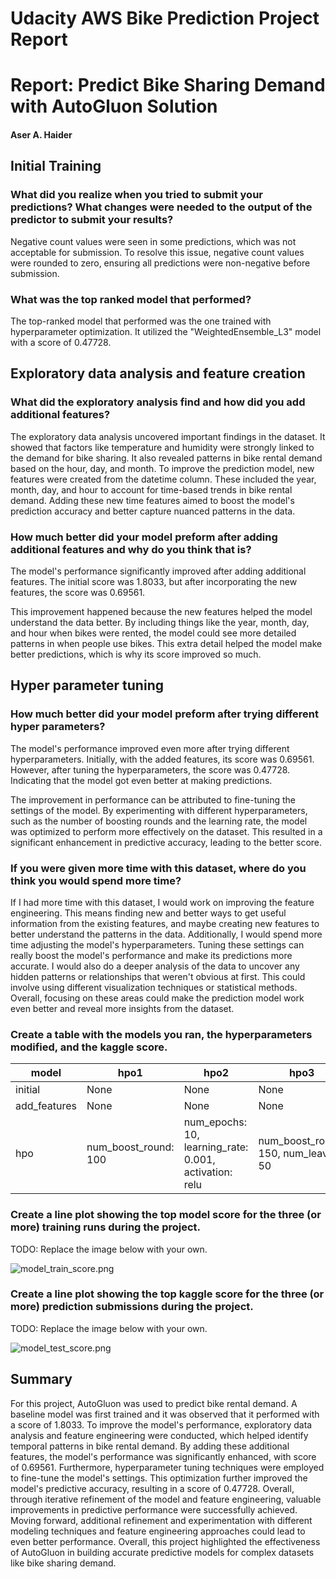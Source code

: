 # Udacity AWS Bike Prediction Project Report
 
# Report: Predict Bike Sharing Demand with AutoGluon Solution
#### Aser A. Haider

## Initial Training
### What did you realize when you tried to submit your predictions? What changes were needed to the output of the predictor to submit your results?
Negative count values were seen in some predictions, which was not acceptable for submission. To resolve this issue, negative count values were rounded to zero, ensuring all predictions were non-negative before submission.

### What was the top ranked model that performed?
The top-ranked model that performed was the one trained with hyperparameter optimization. It utilized the "WeightedEnsemble_L3" model with a score of 0.47728.

## Exploratory data analysis and feature creation
### What did the exploratory analysis find and how did you add additional features?
The exploratory data analysis uncovered important findings in the dataset. It showed that factors like temperature and humidity were strongly linked to the demand for bike sharing. It also revealed patterns in bike rental demand based on the hour, day, and month.
To improve the prediction model, new features were created from the datetime column. These included the year, month, day, and hour to account for time-based trends in bike rental demand. Adding these new time features aimed to boost the model's prediction accuracy and better capture nuanced patterns in the data.

### How much better did your model preform after adding additional features and why do you think that is?
The model's performance significantly improved after adding additional features. The initial score was 1.8033, but after incorporating the new features, the score was 0.69561.

This improvement happened because the new features helped the model understand the data better. By including things like the year, month, day, and hour when bikes were rented, the model could see more detailed patterns in when people use bikes. This extra detail helped the model make better predictions, which is why its score improved so much.

## Hyper parameter tuning
### How much better did your model preform after trying different hyper parameters?
The model's performance improved even more after trying different hyperparameters. Initially, with the added features, its score was 0.69561. However, after tuning the hyperparameters, the score was 0.47728. Indicating that the model got even better at making predictions.

The improvement in performance can be attributed to fine-tuning the settings of the model. By experimenting with different hyperparameters, such as the number of boosting rounds and the learning rate, the model was optimized to perform more effectively on the dataset. This resulted in a significant enhancement in predictive accuracy, leading to the better score.

### If you were given more time with this dataset, where do you think you would spend more time?
If I had more time with this dataset, I would work on improving the feature engineering. This means finding new and better ways to get useful information from the existing features, and maybe creating new features to better understand the patterns in the data.
Additionally, I would spend more time adjusting the model's hyperparameters. Tuning these settings can really boost the model's performance and make its predictions more accurate.
I would also do a deeper analysis of the data to uncover any hidden patterns or relationships that weren't obvious at first. This could involve using different visualization techniques or statistical methods.
Overall, focusing on these areas could make the prediction model work even better and reveal more insights from the dataset.

### Create a table with the models you ran, the hyperparameters modified, and the kaggle score.
| model         | hpo1                                           | hpo2                                                     | hpo3                            | score  |
|---------------|------------------------------------------------|----------------------------------------------------------|---------------------------------|--------|
| initial       | None                                           | None                                                     | None                            | 1.80330|
| add_features  | None                                           | None                                                     | None                            | 0.69561|
| hpo           | num_boost_round: 100                           | num_epochs: 10, learning_rate: 0.001, activation: relu | num_boost_round: 150, num_leaves: 50  | 0.47728|


### Create a line plot showing the top model score for the three (or more) training runs during the project.

TODO: Replace the image below with your own.

![model_train_score.png](img/model_train_score.png)

### Create a line plot showing the top kaggle score for the three (or more) prediction submissions during the project.

TODO: Replace the image below with your own.

![model_test_score.png](img/model_test_score.png)

## Summary
For this project, AutoGluon was used to predict bike rental demand. A baseline model was first trained and it was observed that it performed  with a score of 1.8033. To improve the model's performance, exploratory data analysis and feature engineering were conducted, which helped identify temporal patterns in bike rental demand. By adding these additional features, the model's performance was significantly enhanced, with score of 0.69561.
Furthermore, hyperparameter tuning techniques were employed to fine-tune the model's settings. This optimization further improved the model's predictive accuracy, resulting in a score of 0.47728. Overall, through iterative refinement of the model and feature engineering, valuable improvements in predictive performance were successfully achieved.
Moving forward, additional refinement and experimentation with different modeling techniques and feature engineering approaches could lead to even better performance. Overall, this project highlighted the effectiveness of AutoGluon in building accurate predictive models for complex datasets like bike sharing demand.